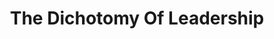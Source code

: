 ---
title: "The Dichotomy Of Leadership"
description: "Ditulis dan dinarasikan oleh dua orang ex SEAL, The Dichotomy of Leadership adalah pesan kalau tiap leader harus memiliki fleksibilitas seperti karet dan menangani situasi yang berbeda dengan approach yang berbeda. No one size fit all approach."
cover: "images/reading/the-dichotomy-of-leadership.jpeg"
publishDate: 2019-02-11
authors: "Jocko Willink, Leif Babin"
categories: ["business"]
---